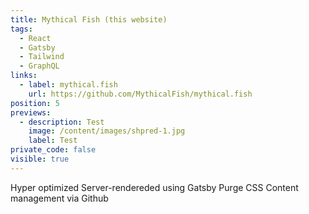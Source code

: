 ```yaml
---
title: Mythical Fish (this website)
tags:
  - React
  - Gatsby
  - Tailwind
  - GraphQL
links:
  - label: mythical.fish 
    url: https://github.com/MythicalFish/mythical.fish
position: 5
previews:
  - description: Test
    image: /content/images/shpred-1.jpg
    label: Test
private_code: false
visible: true
---
```

Hyper optimized
Server-rendereded using Gatsby
Purge CSS
Content management via Github